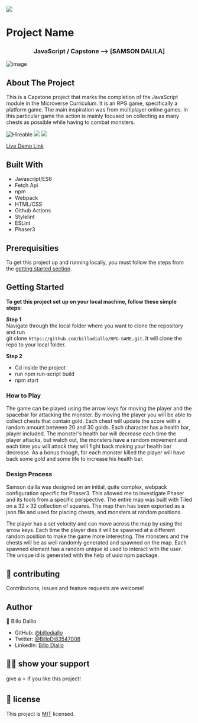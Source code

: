![](https://img.shields.io/badge/Microverse-blueviolet)

# Project Name

  <h3 align="center">JavaScript / Capstone --> [SAMSON DALILA]</h3>

![image](https://user-images.githubusercontent.com/11162987/119517888-ad8b8e80-bd80-11eb-94f8-bbb30675dec0.png)

<!-- ABOUT THE PROJECT -->
## About The Project

This is a Capstone project that marks the completion of the JavaScript module in the Microverse Curriculum.
It is an RPG game, specifically a platform game. The main inspiration was from multiplayer online games.
In this particular game the action is mainly focused on collecting as many chests as possible while having to combat monsters.

![Hireable](https://img.shields.io/badge/Hireable-yes-success) ![](https://img.shields.io/badge/Mobile--responsive-yes-green) ![](https://img.shields.io/badge/-Microverse%20projects-blueviolet)



[Live Demo Link]()


## Built With

- Javascript/ES6
- Fetch Api
- npm
- Webpack
- HTML/CSS
- Github Actions
- Stylelint
- ESLint
- Phaser3


## Prerequisities

To get this project up and running locally, you must follow the steps from the [getting started section](#getting-started).

## Getting Started

**To get this project set up on your local machine, follow these simple steps:**

**Step 1**<br>
Navigate through the local folder where you want to clone the repository and run<br>
git clone `https://github.com/billodiallo/RPG-GAME.git`. It will clone the repo to your local folder.<br>

**Step 2**<br>
- Cd inside the project
- run  npm run-script build
- npm start

### How to Play

The game can be played using the arrow keys for moving the player and the spacebar for attacking the monster.
By moving the player you will be able to collect chests that contain gold. Each chest will update the score with a random amount between 20 and 30 golds.
Each character has a health bar, player included. The monster's health bar will decrease each time the player attacks, but watch out, the monsters have a random movement and each time you will attack they will fight back making your health bar decrease.
As a bonus though, for each monster killed the player will have back some gold and some life to increase his health bar.

### Design Process

Samson dalila  was designed on an initial, quite complex, webpack configuration specific for Phaser3. This allowed me to investigate Phaser and its tools from a specific perspective. The entire map was built with Tiled on a 32 x 32 collection of squares. The map then has been exported as a json file and used for placing chests, and monsters at random positions.

The player has a set velocity and can move across the map by using the arrow keys. Each time the player dies it will be spawned at a different random position to make the game more interesting. The monsters and the chests will be as well randomly generated and spawned on the map. Each spawned element has a random unique id used to interact with the user. The unique id is generated with the help of uuid npm package.



## 🤝 contributing

Contributions, issues and feature requests are welcome!

## Author

👤 Billo Dallio

- GitHub: [@billodiallo](https://github.com/billodiallo)
- Twitter: [@BilloDi83547008](https://twitter.com/BilloDi83547008)
- LinkedIn: [Billo Diallo](https://www.linkedin.com/in/mabillodiallo/)

## 🙋‍♂ show your support

give a ⭐️ if you like this project!

## 📝 license



This project is [MIT](LICENSE) licensed.

